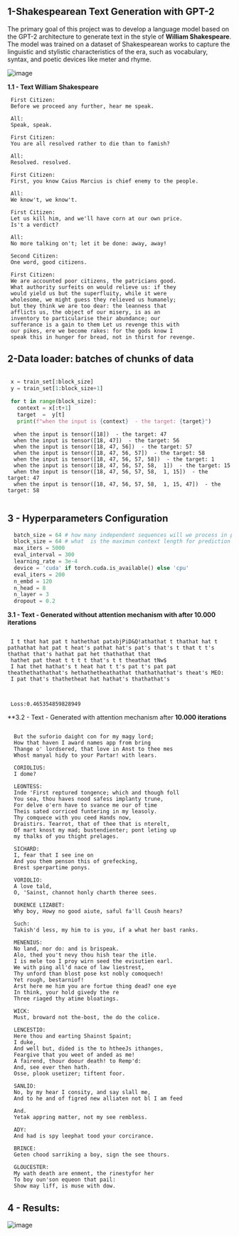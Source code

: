 ## 1-Shakespearean Text Generation with GPT-2

  The primary goal of this project was to develop a language model based on the GPT-2 architecture to generate text in the style of **William Shakespeare**.
  The model was trained on a dataset of Shakespearean works to capture the linguistic and stylistic characteristics of the era, such as vocabulary,  
  syntax, and poetic devices like meter and rhyme.

  ![image](https://github.com/user-attachments/assets/1695045a-d311-45cb-948d-2fecb5468871)

**1.1 - Text William Shakespeare** 

   ```
    First Citizen:
    Before we proceed any further, hear me speak.
    
    All:
    Speak, speak.
    
    First Citizen:
    You are all resolved rather to die than to famish?
    
    All:
    Resolved. resolved.
    
    First Citizen:
    First, you know Caius Marcius is chief enemy to the people.
    
    All:
    We know't, we know't.
    
    First Citizen:
    Let us kill him, and we'll have corn at our own price.
    Is't a verdict?
    
    All:
    No more talking on't; let it be done: away, away!
    
    Second Citizen:
    One word, good citizens.
    
    First Citizen:
    We are accounted poor citizens, the patricians good.
    What authority surfeits on would relieve us: if they
    would yield us but the superfluity, while it were
    wholesome, we might guess they relieved us humanely;
    but they think we are too dear: the leanness that
    afflicts us, the object of our misery, is as an
    inventory to particularise their abundance; our
    sufferance is a gain to them Let us revenge this with
    our pikes, ere we become rakes: for the gods know I
    speak this in hunger for bread, not in thirst for revenge.

````
## 2-Data loader: batches of chunks of data

   ```  Python

    x = train_set[:block_size]
    y = train_set[1:block_size+1]
    
    for t in range(block_size):
      context = x[:t+1]
      target  =  y[t]
      print(f"when the input is {context}  - the target: {target}")
```

  ```
    when the input is tensor([18])  - the target: 47
    when the input is tensor([18, 47])  - the target: 56
    when the input is tensor([18, 47, 56])  - the target: 57
    when the input is tensor([18, 47, 56, 57])  - the target: 58
    when the input is tensor([18, 47, 56, 57, 58])  - the target: 1
    when the input is tensor([18, 47, 56, 57, 58,  1])  - the target: 15
    when the input is tensor([18, 47, 56, 57, 58,  1, 15])  - the target: 47
    when the input is tensor([18, 47, 56, 57, 58,  1, 15, 47])  - the target: 58
    
```

## 3 - Hyperparameters Configuration 

  ``` Python
    batch_size = 64 # how many independent sequences will we process in parallel ?
    block_size = 64 # what  is the maximun context length for prediction
    max_iters = 5000
    eval_interval = 300
    learning_rate = 3e-4
    device = 'cuda' if torch.cuda.is_available() else 'cpu'
    eval_iters = 200
    n_embd = 120
    n_head = 8
    n_layer = 3
    dropout = 0.2
```

**3.1 - Text - Generated without  attention mechanism with after **10.000 iterations****

  ```

   I t that hat pat t hathethat patxbjPiD&Q!athathat t thathat hat t pathathat hat pat t heat's pathat hat's pat's that's t that t t's thathat that's hathat pat het thathathat that 
   hathet pat theat t t t t that's t t theathat tNw$
   I hat thet hathat's t heat hat t t's pat t's pat pat theathethathathat's hethathetheathathat thathathathat's theat's MEO:
   I pat that's thathetheat hat hathat's thathathat's


  ```

  ```

   Loss:0.465354859828949

 ```

**3.2 - Text - Generated with  attention mechanism  after **10.000 iterations**

  ``` 

    But the suforio daight con for my magy lord;
    How that haven I award names app from bring
    Thange o' lordsered, that love in Anst to thee mes
    Whost manyal hidy to your Partar! with lears.
    
    CORIOLIUS:
    I dome?
    
    LEONTESS:
    Inde 'First reptured tongence; which and though foll
    You sea, thou haves nood safess implanty trune,
    For delve o'ern have to svance me our of time
    Theis sated corriced funtering in my leasoly.
    Thy comquece with you ceed Hands now,
    Draistirs. Tearrot, that of thee that is nterelt,
    Of mart knost my mad; bustendienter; pont leting up
    my thalks of you thight prelages.
    
    SICHARD:
    I, fear that I see ine on
    And you them penson this of grefecking,
    Brest sperpartime ponys.
    
    VORIOLIO:
    A love tald,
    O, 'Sainst, channot honly charth theree sees.
    
    DUKENCE LIZABET:
    Why boy, Howy no good aiute, saful fa'll Coush hears?
    
    Such:
    Takish'd less, my him to is you, if a what her bast ranks.
    
    MENENIUS:
    No land, nor do: and is brispeak.
    Alo, thed you't nevy thou hish tear the itle.
    I is mele too I proy wirn seed the evisutien earl.
    We with ping all'd nace of law liestrest,
    Thy unford than blost pose kst nobly comoquech!
    Yet rough, bestarniof!
    Arst here me him you are fortue thing dead? one eye
    In think, your hold givedy the re
    Three riaged thy atime bloatings.
    
    WICK:
    Must, broward not the-bost, the do the colice.
    
    LENCESTIO:
    Here thou and earting Shainst Spaint;
    I duke,
    And well but, dided is the to htheeJs ithanges,
    Feargive that you weet of anded as me!
    A fairend, thour doour death! to Remp'd:
    And, see ever then hath.
    Osse, plook usetizer; tiftent foor.
    
    SANLIO:
    No, by my hear I consity, and say slall me,
    And to he and of figred new alliaten not bl I am feed
    
    And.
    Yetak appring matter, not my see rembless.
    
    ADY:
    And had is spy leephat tood your corcirance.
    
    BRINCE:
    Geten chood sarriking a boy, sign the see thours.
    
    GLOUCESTER:
    My wath death are enment, the rinestyfor her
    To boy oun'son equeon that pail:
    Show may liff, is muse with dow.

```

## 4 - Results:

  ![image](https://github.com/user-attachments/assets/72c4a661-09aa-4ee8-b350-096cde1c78c0)

    


     
    
  
